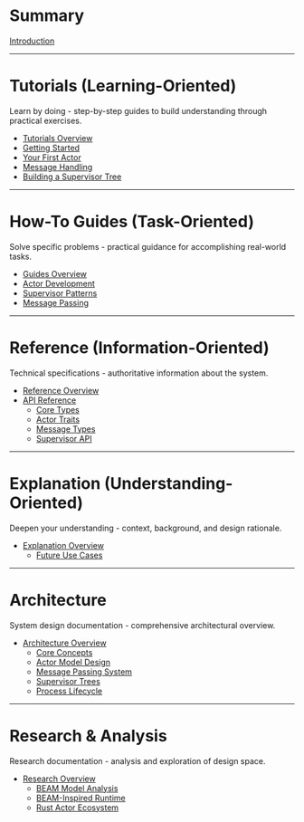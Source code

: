 # Summary

[Introduction](./introduction.md)

---

# Tutorials (Learning-Oriented)

Learn by doing - step-by-step guides to build understanding through practical exercises.

- [Tutorials Overview](./tutorials.md)
- [Getting Started](./implementation/getting-started.md)
- [Your First Actor](./implementation/actor-creation.md)
- [Message Handling](./implementation/message-handling.md)
- [Building a Supervisor Tree](./implementation/supervision-setup.md)

---

# How-To Guides (Task-Oriented)

Solve specific problems - practical guidance for accomplishing real-world tasks.

- [Guides Overview](./guides.md)
- [Actor Development](./guides/actor-development.md)
- [Supervisor Patterns](./guides/supervisor-patterns.md)
- [Message Passing](./guides/message-passing.md)

---

# Reference (Information-Oriented)

Technical specifications - authoritative information about the system.

- [Reference Overview](./reference.md)
- [API Reference](./api.md)
  - [Core Types](./api/core-types.md)
  - [Actor Traits](./api/actor-traits.md)
  - [Message Types](./api/message-types.md)
  - [Supervisor API](./api/supervisor-api.md)

---

# Explanation (Understanding-Oriented)

Deepen your understanding - context, background, and design rationale.

- [Explanation Overview](./explanation.md)
  - [Future Use Cases](./explanation/future-use-cases.md)

---

# Architecture

System design documentation - comprehensive architectural overview.

- [Architecture Overview](./architecture.md)
  - [Core Concepts](./architecture/core-concepts.md)
  - [Actor Model Design](./architecture/actor-model.md)
  - [Message Passing System](./architecture/message-passing.md)
  - [Supervisor Trees](./architecture/supervision.md)
  - [Process Lifecycle](./architecture/process-lifecycle.md)

---

# Research & Analysis

Research documentation - analysis and exploration of design space.

- [Research Overview](./researches.md)
  - [BEAM Model Analysis](./researches/beam-model.md)
  - [BEAM-Inspired Runtime](./researches/beam-inspired-runtime.md)
  - [Rust Actor Ecosystem](./researches/rust-actor-ecosystem.md)
